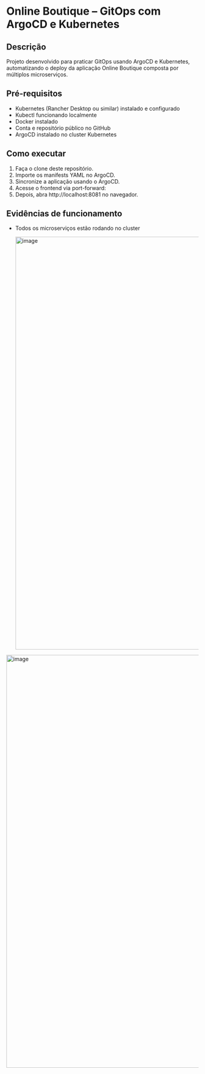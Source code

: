 
# Online Boutique – GitOps com ArgoCD e Kubernetes

## Descrição
Projeto desenvolvido para praticar GitOps usando ArgoCD e Kubernetes, automatizando o deploy da aplicação Online Boutique composta por múltiplos microserviços.

## Pré-requisitos
- Kubernetes (Rancher Desktop ou similar) instalado e configurado
- Kubectl funcionando localmente
- Docker instalado
- Conta e repositório público no GitHub
- ArgoCD instalado no cluster Kubernetes

## Como executar
1. Faça o clone deste repositório.
2. Importe os manifests YAML no ArgoCD.
3. Sincronize a aplicação usando o ArgoCD.
4. Acesse o frontend via port-forward:
5. Depois, abra http://localhost:8081 no navegador.

## Evidências de funcionamento
- Todos os microserviços estão rodando no cluster


  <img width="1920" height="1080" alt="image" src="https://github.com/user-attachments/assets/a29d6b6e-b938-4c08-bcbf-87cf6cb70822" />
<img width="1920" height="1080" alt="image" src="https://github.com/user-attachments/assets/76e05b9f-793b-429a-810b-f8a58931bcf4" />
